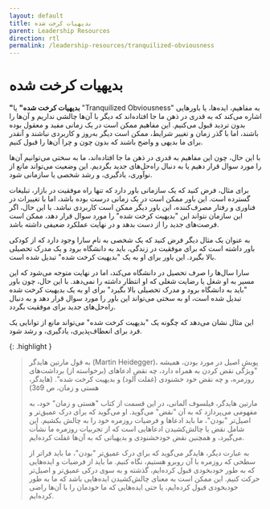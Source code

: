 ```yaml
---
layout: default
title: بدیهیات کرخت شده
parent: Leadership Resources
direction: rtl
permalink: /leadership-resources/tranquilized-obviousness
---
```


# بدیهیات کرخت شده
**"بدیهیات کرخت شده"** یا "Tranquilized Obviousness" به مفاهیم، ایده‌ها، یا باورهایی اشاره می‌کند که به قدری در ذهن ما جا افتاده‌اند که دیگر با آن‌ها چالشی نداریم و آن‌ها را بدون تردید قبول می‌کنیم. این مفاهیم ممکن است در یک زمانی مفید و معقول بوده باشند، اما با گذر زمان و تغییر شرایط، ممکن است دیگر به‌روز و کاربردی نباشند و آنقدر برای ما بدیهی و واضح باشند که بدون چون و چرا آن‌ها را قبول کنیم.

با این حال، چون این مفاهیم به قدری در ذهن ما جا افتاده‌اند، ما به سختی می‌توانیم آن‌ها را مورد سوال قرار دهیم یا به دنبال راه‌حل‌های جدید بگردیم. این وضعیت می‌تواند مانع از نوآوری، یادگیری، و رشد شخصی یا سازمانی شود. 

برای مثال، فرض کنید که یک سازمانی باور دارد که تنها راه موفقیت در بازار، تبلیغات گسترده است. این باور ممکن است در یک زمانی درست بوده باشد، اما با تغییرات در فناوری و رفتار مصرف‌کننده، این باور دیگر ممکن است کاربردی نباشد. با این حال، اگر این سازمان نتواند این "بدیهیت کرخت شده" را مورد سوال قرار دهد، ممکن است فرصت‌های جدید را از دست بدهد و در نهایت عملکرد ضعیفی داشته باشد.

به عنوان یک مثال دیگر فرض کنید که یک شخصی به نام سارا وجود دارد که از کودکی باور داشته است که برای موفقیت در زندگی، باید به دانشگاه برود و یک مدرک تحصیلی بالا بگیرد. این باور برای او به یک "بدیهیت کرخت شده" تبدیل شده است. 

سارا سال‌ها را صرف تحصیل در دانشگاه می‌کند، اما در نهایت متوجه می‌شود که این مسیر به او شغل یا رضایت شغلی که او انتظار داشته را نمی‌دهد. با این حال، چون باور "باید به دانشگاه برود و مدرک تحصیلی بالا بگیرد" برای او به یک بدیهیت کرخت شده تبدیل شده است، او به سختی می‌تواند این باور را مورد سوال قرار دهد و به دنبال راه‌حل‌های جدید برای موفقیت بگردد.

این مثال نشان می‌دهد که چگونه یک "بدیهیت کرخت شده" می‌تواند مانع از توانایی یک فرد برای انعطاف‌پذیری، یادگیری، و رشد شود.

{: .highlight }
> به قول مارتین هایدگر (Martin Heidegger)، پویش اصیل در مورد بودن، همیشه "ویژگی نقض کردن به همراه دارد، چه نقض ادعاهای (برخواسته از) برداشت‌های روزمره، و چه نقض خود خشنودی (غفلت آلود) و بدیهیت کرخت شده". (هایدگر، هستی و زمان، ص 3٥9)
>
> مارتین هایدگر، فیلسوف آلمانی، در این قسمت از کتاب "هستی و زمان" خود، به مفهومی می‌پردازد که به آن "نقض" می‌گوید. او می‌گوید که برای درک عمیق‌تر و اصیل‌تر "بودن"، ما باید ادعاها و فرضیات روزمره خود را به چالش بکشیم. این شامل نقض یا چالش‌کشیدن ادعاهایی است که از تجربیات روزمره ما نشأت می‌گیرد، و همچنین نقض خودخشنودی و بدیهیاتی که به آن‌ها غفلت کرده‌ایم.
>
> به عبارت دیگر، هایدگر می‌گوید که برای درک عمیق‌تر "بودن"، ما باید فراتر از سطحی که روزمره با آن روبرو هستیم، نگاه کنیم. ما باید از فرضیات و ایده‌هایی که به طور خودبخودی قبول کرده‌ایم، گذشته و به سوی درکی عمیق‌تر و اصیل‌تر حرکت کنیم. این ممکن است به معنای چالش‌کشیدن ایده‌هایی باشد که ما به طور خودبخودی قبول کرده‌ایم، یا حتی ایده‌هایی که ما خودمان را با آن‌ها راضی کرده‌ایم.
